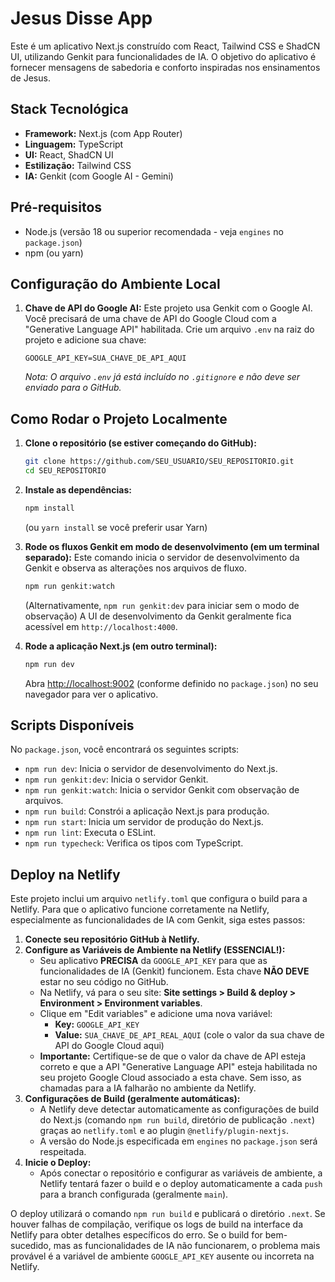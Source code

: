 # Jesus Disse App

Este é um aplicativo Next.js construído com React, Tailwind CSS e ShadCN UI, utilizando Genkit para funcionalidades de IA. O objetivo do aplicativo é fornecer mensagens de sabedoria e conforto inspiradas nos ensinamentos de Jesus.

## Stack Tecnológica

*   **Framework:** Next.js (com App Router)
*   **Linguagem:** TypeScript
*   **UI:** React, ShadCN UI
*   **Estilização:** Tailwind CSS
*   **IA:** Genkit (com Google AI - Gemini)

## Pré-requisitos

*   Node.js (versão 18 ou superior recomendada - veja `engines` no `package.json`)
*   npm (ou yarn)

## Configuração do Ambiente Local

1.  **Chave de API do Google AI:**
    Este projeto usa Genkit com o Google AI. Você precisará de uma chave de API do Google Cloud com a "Generative Language API" habilitada.
    Crie um arquivo `.env` na raiz do projeto e adicione sua chave:
    ```env
    GOOGLE_API_KEY=SUA_CHAVE_DE_API_AQUI
    ```
    *Nota: O arquivo `.env` já está incluído no `.gitignore` e não deve ser enviado para o GitHub.*

## Como Rodar o Projeto Localmente

1.  **Clone o repositório (se estiver começando do GitHub):**
    ```bash
    git clone https://github.com/SEU_USUARIO/SEU_REPOSITORIO.git
    cd SEU_REPOSITORIO
    ```

2.  **Instale as dependências:**
    ```bash
    npm install
    ```
    (ou `yarn install` se você preferir usar Yarn)

3.  **Rode os fluxos Genkit em modo de desenvolvimento (em um terminal separado):**
    Este comando inicia o servidor de desenvolvimento da Genkit e observa as alterações nos arquivos de fluxo.
    ```bash
    npm run genkit:watch
    ```
    (Alternativamente, `npm run genkit:dev` para iniciar sem o modo de observação)
    A UI de desenvolvimento da Genkit geralmente fica acessível em `http://localhost:4000`.

4.  **Rode a aplicação Next.js (em outro terminal):**
    ```bash
    npm run dev
    ```
    Abra [http://localhost:9002](http://localhost:9002) (conforme definido no `package.json`) no seu navegador para ver o aplicativo.

## Scripts Disponíveis

No `package.json`, você encontrará os seguintes scripts:

*   `npm run dev`: Inicia o servidor de desenvolvimento do Next.js.
*   `npm run genkit:dev`: Inicia o servidor Genkit.
*   `npm run genkit:watch`: Inicia o servidor Genkit com observação de arquivos.
*   `npm run build`: Constrói a aplicação Next.js para produção.
*   `npm run start`: Inicia um servidor de produção do Next.js.
*   `npm run lint`: Executa o ESLint.
*   `npm run typecheck`: Verifica os tipos com TypeScript.

## Deploy na Netlify

Este projeto inclui um arquivo `netlify.toml` que configura o build para a Netlify. Para que o aplicativo funcione corretamente na Netlify, especialmente as funcionalidades de IA com Genkit, siga estes passos:

1.  **Conecte seu repositório GitHub à Netlify.**
2.  **Configure as Variáveis de Ambiente na Netlify (ESSENCIAL!):**
    *   Seu aplicativo **PRECISA** da `GOOGLE_API_KEY` para que as funcionalidades de IA (Genkit) funcionem. Esta chave **NÃO DEVE** estar no seu código no GitHub.
    *   Na Netlify, vá para o seu site: **Site settings > Build & deploy > Environment > Environment variables**.
    *   Clique em "Edit variables" e adicione uma nova variável:
        *   **Key:** `GOOGLE_API_KEY`
        *   **Value:** `SUA_CHAVE_DE_API_REAL_AQUI` (cole o valor da sua chave de API do Google Cloud aqui)
    *   **Importante:** Certifique-se de que o valor da chave de API esteja correto e que a API "Generative Language API" esteja habilitada no seu projeto Google Cloud associado a esta chave. Sem isso, as chamadas para a IA falharão no ambiente da Netlify.
3.  **Configurações de Build (geralmente automáticas):**
    *   A Netlify deve detectar automaticamente as configurações de build do Next.js (comando `npm run build`, diretório de publicação `.next`) graças ao `netlify.toml` e ao plugin `@netlify/plugin-nextjs`.
    *   A versão do Node.js especificada em `engines` no `package.json` será respeitada.
4.  **Inicie o Deploy:**
    *   Após conectar o repositório e configurar as variáveis de ambiente, a Netlify tentará fazer o build e o deploy automaticamente a cada `push` para a branch configurada (geralmente `main`).

O deploy utilizará o comando `npm run build` e publicará o diretório `.next`. Se houver falhas de compilação, verifique os logs de build na interface da Netlify para obter detalhes específicos do erro. Se o build for bem-sucedido, mas as funcionalidades de IA não funcionarem, o problema mais provável é a variável de ambiente `GOOGLE_API_KEY` ausente ou incorreta na Netlify.
